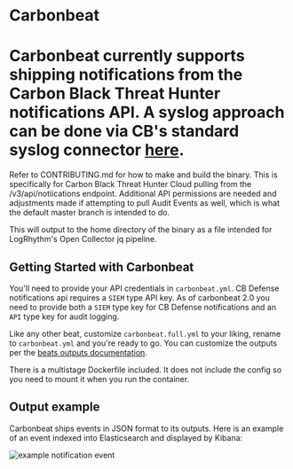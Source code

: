 # Carbonbeat

Carbonbeat currently supports shipping notifications from the Carbon Black Threat Hunter notifications API. A syslog approach can be done via CB's standard syslog connector [here](https://github.com/carbonblack/cbc-syslog).
=======

Refer to CONTRIBUTING.md for how to make and build the binary. This is specifically for Carbon Black Threat Hunter Cloud pulling from the /v3/api/notiications endpoint. Additional API permissions are needed and adjustments made if attempting to pull Audit Events as well, which is what the default master branch is intended to do.

This will output to the home directory of the binary as a file intended for LogRhythm's Open Collector jq pipeline.

## Getting Started with Carbonbeat
You'll need to provide your API credentials in `carbonbeat.yml`. CB Defense notifications api requires a `SIEM` type API key.
As of carbonbeat 2.0 you need to provide both a `SIEM` type key for CB Defense notifications and an `API` type key for audit logging.

Like any other beat, customize `carbonbeat.full.yml` to your liking, rename to `carbonbeat.yml` and you're ready to go.
You can customize the outputs per the [beats outputs documentation](https://www.elastic.co/guide/en/beats/filebeat/current/configuring-output.html).

There is a multistage Dockerfile included. It does not include the config so you need to mount it when you run the container.

## Output example

Carbonbeat ships events in JSON format to its outputs. Here is an example of an event indexed into Elasticsearch and displayed by Kibana:

![example notification event](docs/carbonbeat-event.png "example notification event")
